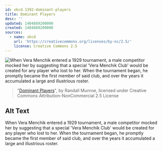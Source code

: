 ```yaml
---
id: xkcd.1392-dominant-players
title: Dominant Players
desc: ''
updated: 1404889200000
created: 1404889200000
sources:
  - name: xkcd
    url: 'https://creativecommons.org/licenses/by-nc/2.5/'
    license: Creative Commons 2.5
---
```

![When Vera Menchik entered a 1929 tournament, a male competitor mocked her by suggesting that a special 'Vera Menchik Club' would be created for any player who lost to her. When the tournament began, he promptly became the first member of said club, and over the years it accumulated a large and illustrious roster.](https://imgs.xkcd.com/comics/dominant_players.png)
> "[Dominant Players](https://xkcd.com/1392/)", by Randall Munroe, licensed under Creative Commons Attribution-NonCommercial 2.5 License

## Alt Text
When Vera Menchik entered a 1929 tournament, a male competitor mocked her by suggesting that a special 'Vera Menchik Club' would be created for any player who lost to her. When the tournament began, he promptly became the first member of said club, and over the years it accumulated a large and illustrious roster.
